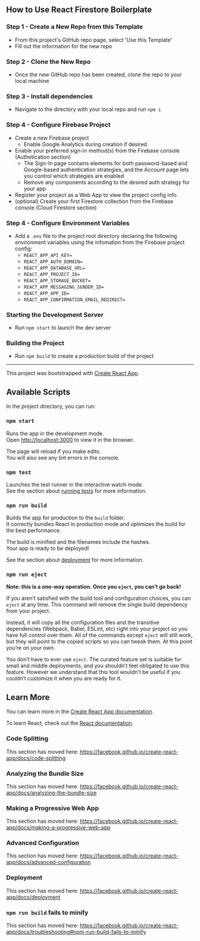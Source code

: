 
## How to Use React Firestore Boilerplate

### Step 1 - Create a New Repo from this Template
 - From this project's GitHub repo page, select 'Use this Template'
 - Fill out the information for the new repo

### Step 2 - Clone the New Repo
 - Once the new GitHub repo has been created, clone the repo to your local machine

### Step 3 - Install dependencies
 - Navigate to the directory with your local repo and run `npm i` 

### Step 4 - Configure Firebase Project
 - Create a new Firebase project
    - Enable Google Analytics during creation if desired
 - Enable your preferred sign-in method(s) from the Firebase console (Authetication section)
    - The Sign-In page contains elements for both password-based and Google-based authentication strategies, and the Account page lets you control which strategies are enabled
    - Remove any components according to the desired auth strategy for your app
 - Register your project as a Web App to view the project config info
 - (optional) Create your first Firestore collection from the Firebase console (Cloud Firestore section)

### Step 4 - Configure Environment Variables
- Add a `.env` file to the project root directory declaring the following environment variables using the infomation from the Firebase project config:
    - `REACT_APP_API_KEY=`
    - `REACT_APP_AUTH_DOMAIN=`
    - `REACT_APP_DATABASE_URL=`
    - `REACT_APP_PROJECT_ID=`
    - `REACT_APP_STORAGE_BUCKET=`
    - `REACT_APP_MESSAGING_SENDER_ID=`
    - `REACT_APP_APP_ID=`
    - `REACT_APP_CONFIRMATION_EMAIL_REDIRECT=`

### Starting the Development Server
 - Run `npm start` to launch the dev server 

### Building the Project
- Run `npm build` to create a production build of the project

----------------

This project was bootstrapped with [Create React App](https://github.com/facebook/create-react-app).

## Available Scripts

In the project directory, you can run:

### `npm start`

Runs the app in the development mode.<br>
Open [http://localhost:3000](http://localhost:3000) to view it in the browser.

The page will reload if you make edits.<br>
You will also see any lint errors in the console.

### `npm test`

Launches the test runner in the interactive watch mode.<br>
See the section about [running tests](https://facebook.github.io/create-react-app/docs/running-tests) for more information.

### `npm run build`

Builds the app for production to the `build` folder.<br>
It correctly bundles React in production mode and optimizes the build for the best performance.

The build is minified and the filenames include the hashes.<br>
Your app is ready to be deployed!

See the section about [deployment](https://facebook.github.io/create-react-app/docs/deployment) for more information.

### `npm run eject`

**Note: this is a one-way operation. Once you `eject`, you can’t go back!**

If you aren’t satisfied with the build tool and configuration choices, you can `eject` at any time. This command will remove the single build dependency from your project.

Instead, it will copy all the configuration files and the transitive dependencies (Webpack, Babel, ESLint, etc) right into your project so you have full control over them. All of the commands except `eject` will still work, but they will point to the copied scripts so you can tweak them. At this point you’re on your own.

You don’t have to ever use `eject`. The curated feature set is suitable for small and middle deployments, and you shouldn’t feel obligated to use this feature. However we understand that this tool wouldn’t be useful if you couldn’t customize it when you are ready for it.

## Learn More

You can learn more in the [Create React App documentation](https://facebook.github.io/create-react-app/docs/getting-started).

To learn React, check out the [React documentation](https://reactjs.org/).

### Code Splitting

This section has moved here: https://facebook.github.io/create-react-app/docs/code-splitting

### Analyzing the Bundle Size

This section has moved here: https://facebook.github.io/create-react-app/docs/analyzing-the-bundle-size

### Making a Progressive Web App

This section has moved here: https://facebook.github.io/create-react-app/docs/making-a-progressive-web-app

### Advanced Configuration

This section has moved here: https://facebook.github.io/create-react-app/docs/advanced-configuration

### Deployment

This section has moved here: https://facebook.github.io/create-react-app/docs/deployment

### `npm run build` fails to minify

This section has moved here: https://facebook.github.io/create-react-app/docs/troubleshooting#npm-run-build-fails-to-minify
